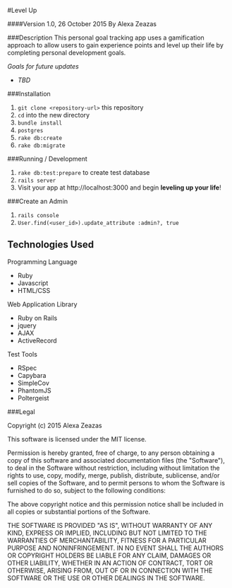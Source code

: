 #Level Up

####Version 1.0, 26 October 2015
By Alexa Zeazas

###Description
This personal goal tracking app uses a gamification approach to allow users to gain experience points and level up their life by completing personal development goals.

_Goals for future updates_
* _TBD_

###Installation
1. `git clone <repository-url>` this repository
2. `cd` into the new directory
3. `bundle install`
4. `postgres`
5. `rake db:create`
6. `rake db:migrate`

###Running / Development
1. `rake db:test:prepare` to create test database
2. `rails server`
3. Visit your app at http://localhost:3000 and begin **leveling up your life**!

###Create an Admin
1. `rails console`
2. `User.find(<user_id>).update_attribute :admin?, true`

## Technologies Used

Programming Language
* Ruby
* Javascript
* HTML/CSS

Web Application Library
* Ruby on Rails
* jquery
* AJAX
* ActiveRecord

Test Tools
* RSpec
* Capybara
* SimpleCov
* PhantomJS
* Poltergeist

###Legal

Copyright (c) 2015 Alexa Zeazas

This software is licensed under the MIT license.

Permission is hereby granted, free of charge, to any person obtaining a copy of this software and associated documentation files (the "Software"), to deal in the Software without restriction, including without limitation the rights to use, copy, modify, merge, publish, distribute, sublicense, and/or sell copies of the Software, and to permit persons to whom the Software is furnished to do so, subject to the following conditions:

The above copyright notice and this permission notice shall be included in all copies or substantial portions of the Software.

THE SOFTWARE IS PROVIDED "AS IS", WITHOUT WARRANTY OF ANY KIND, EXPRESS OR IMPLIED, INCLUDING BUT NOT LIMITED TO THE WARRANTIES OF MERCHANTABILITY, FITNESS FOR A PARTICULAR PURPOSE AND NONINFRINGEMENT. IN NO EVENT SHALL THE AUTHORS OR COPYRIGHT HOLDERS BE LIABLE FOR ANY CLAIM, DAMAGES OR OTHER LIABILITY, WHETHER IN AN ACTION OF CONTRACT, TORT OR OTHERWISE, ARISING FROM, OUT OF OR IN CONNECTION WITH THE SOFTWARE OR THE USE OR OTHER DEALINGS IN THE SOFTWARE.
